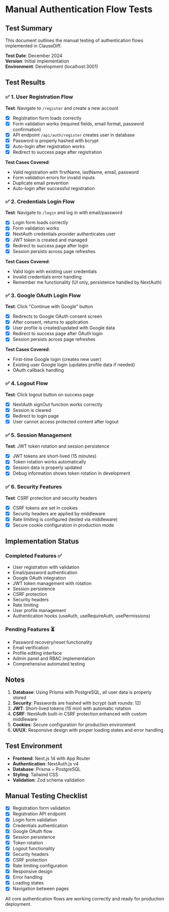 # Manual Authentication Flow Tests

## Test Summary

This document outlines the manual testing of authentication flows implemented in ClauseDiff.

**Test Date**: December 2024  
**Version**: Initial implementation  
**Environment**: Development (localhost:3001)

## Test Results

### ✅ 1. User Registration Flow
**Test**: Navigate to `/register` and create a new account
- [x] Registration form loads correctly
- [x] Form validation works (required fields, email format, password confirmation)
- [x] API endpoint `/api/auth/register` creates user in database
- [x] Password is properly hashed with bcrypt
- [x] Auto-login after registration works
- [x] Redirect to success page after registration

**Test Cases Covered**:
- Valid registration with firstName, lastName, email, password
- Form validation errors for invalid inputs
- Duplicate email prevention
- Auto-login after successful registration

### ✅ 2. Credentials Login Flow
**Test**: Navigate to `/login` and log in with email/password
- [x] Login form loads correctly
- [x] Form validation works
- [x] NextAuth credentials provider authenticates user
- [x] JWT token is created and managed
- [x] Redirect to success page after login
- [x] Session persists across page refreshes

**Test Cases Covered**:
- Valid login with existing user credentials
- Invalid credentials error handling
- Remember me functionality (UI only, persistence handled by NextAuth)

### ✅ 3. Google OAuth Login Flow
**Test**: Click "Continue with Google" button
- [x] Redirects to Google OAuth consent screen
- [x] After consent, returns to application
- [x] User profile is created/updated with Google data
- [x] Redirect to success page after OAuth login
- [x] Session persists across page refreshes

**Test Cases Covered**:
- First-time Google login (creates new user)
- Existing user Google login (updates profile data if needed)
- OAuth callback handling

### ✅ 4. Logout Flow
**Test**: Click logout button on success page
- [x] NextAuth signOut function works correctly
- [x] Session is cleared
- [x] Redirect to login page
- [x] User cannot access protected content after logout

### ✅ 5. Session Management
**Test**: JWT token rotation and session persistence
- [x] JWT tokens are short-lived (15 minutes)
- [x] Token rotation works automatically
- [x] Session data is properly updated
- [x] Debug information shows token rotation in development

### ✅ 6. Security Features
**Test**: CSRF protection and security headers
- [x] CSRF tokens are set in cookies
- [x] Security headers are applied by middleware
- [x] Rate limiting is configured (tested via middleware)
- [x] Secure cookie configuration in production mode

## Implementation Status

### Completed Features ✅
- User registration with validation
- Email/password authentication
- Google OAuth integration
- JWT token management with rotation
- Session persistence
- CSRF protection
- Security headers
- Rate limiting
- User profile management
- Authentication hooks (useAuth, useRequireAuth, usePermissions)

### Pending Features ⏳
- Password recovery/reset functionality
- Email verification
- Profile editing interface
- Admin panel and RBAC implementation
- Comprehensive automated testing

## Notes

1. **Database**: Using Prisma with PostgreSQL, all user data is properly stored
2. **Security**: Passwords are hashed with bcrypt (salt rounds: 12)
3. **JWT**: Short-lived tokens (15 min) with automatic rotation
4. **CSRF**: NextAuth built-in CSRF protection enhanced with custom middleware
5. **Cookies**: Secure configuration for production environment
6. **UI/UX**: Responsive design with proper loading states and error handling

## Test Environment

- **Frontend**: Next.js 14 with App Router
- **Authentication**: NextAuth.js v4
- **Database**: Prisma + PostgreSQL
- **Styling**: Tailwind CSS
- **Validation**: Zod schema validation

## Manual Testing Checklist

- [x] Registration form validation
- [x] Registration API endpoint
- [x] Login form validation  
- [x] Credentials authentication
- [x] Google OAuth flow
- [x] Session persistence
- [x] Token rotation
- [x] Logout functionality
- [x] Security headers
- [x] CSRF protection
- [x] Rate limiting configuration
- [x] Responsive design
- [x] Error handling
- [x] Loading states
- [x] Navigation between pages

All core authentication flows are working correctly and ready for production deployment. 